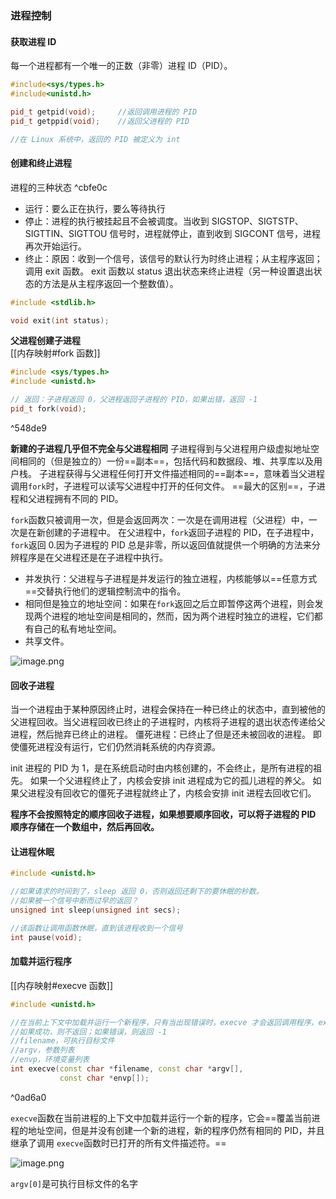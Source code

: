 ### 进程控制
#### 获取进程 ID
每一个进程都有一个唯一的正数（非零）进程 ID（PID）。
```C++
#include<sys/types.h>
#include<unistd.h>

pid_t getpid(void);		//返回调用进程的 PID
pid_t getppid(void);	//返回父进程的 PID

//在 Linux 系统中，返回的 PID 被定义为 int
```

#### 创建和终止进程
进程的三种状态 ^cbfe0c
* 运行：要么正在执行，要么等待执行
* 停止：进程的执行被挂起且不会被调度。当收到 SIGSTOP、SIGTSTP、SIGTTIN、SIGTTOU 信号时，进程就停止，直到收到 SIGCONT 信号，进程再次开始运行。
* 终止：原因：收到一个信号，该信号的默认行为时终止进程；从主程序返回；调用 exit 函数。
exit 函数以 status 退出状态来终止进程（另一种设置退出状态的方法是从主程序返回一个整数值）。
```C++
#include <stdlib.h>

void exit(int status);
```

**父进程创建子进程**  
[[内存映射#fork 函数]]
```C++
#include <sys/types.h>
#include <unistd.h>

// 返回：子进程返回 0，父进程返回子进程的 PID，如果出错，返回 -1
pid_t fork(void);
```

^548de9

**新建的子进程几乎但不完全与父进程相同**
子进程得到与父进程用户级虚拟地址空间相同的（但是独立的）一份==副本==，包括代码和数据段、堆、共享库以及用户栈。
子进程获得与父进程任何打开文件描述相同的==副本==，意味着当父进程调用`fork`时，子进程可以读写父进程中打开的任何文件。
==最大的区别==，子进程和父进程拥有不同的 PID。

`fork`函数只被调用一次，但是会返回两次：一次是在调用进程（父进程）中，一次是在新创建的子进程中。
在父进程中，`fork`返回子进程的 PID，在子进程中，`fork`返回 0.因为子进程的 PID 总是非零，所以返回值就提供一个明确的方法来分辨程序是在父进程还是在子进程中执行。

* 并发执行：父进程与子进程是并发运行的独立进程，内核能够以==任意方式==交替执行他们的逻辑控制流中的指令。
* 相同但是独立的地址空间：如果在`fork`返回之后立即暂停这两个进程，则会发现两个进程的地址空间是相同的，然而，因为两个进程时独立的进程，它们都有自己的私有地址空间。
* 共享文件。

![image.png](https://s2.loli.net/2021/12/18/GKskJ9yNlfQuiYb.png)

#### 回收子进程
当一个进程由于某种原因终止时，进程会保持在一种已终止的状态中，直到被他的父进程回收。当父进程回收已终止的子进程时，内核将子进程的退出状态传递给父进程，然后抛弃已终止的进程。
僵死进程：已终止了但是还未被回收的进程。
即使僵死进程没有运行，它们仍然消耗系统的内存资源。

init 进程的 PID 为 1，是在系统启动时由内核创建的，不会终止，是所有进程的祖先。
 如果一个父进程终止了，内核会安排 init 进程成为它的孤儿进程的养父。
 如果父进程没有回收它的僵死子进程就终止了，内核会安排 init 进程去回收它们。
 
 **程序不会按照特定的顺序回收子进程，如果想要顺序回收，可以将子进程的 PID 顺序存储在一个数组中，然后再回收。**
 
 #### 让进程休眠
 ```C++
 #include <unistd.h>
 
 //如果请求的时间到了，sleep 返回 0，否则返回还剩下的要休眠的秒数。
 //如果被一个信号中断而过早的返回？
 unsigned int sleep(unsigned int secs);
 
 //该函数让调用函数休眠，直到该进程收到一个信号
 int pause(void);
 ```
 
 #### 加载并运行程序
 [[内存映射#execve 函数]]
 ```C++
 #include <unistd.h>
 
 //在当前上下文中加载并运行一个新程序，只有当出现错误时，execve 才会返回调用程序，execve调用一次且从不返回。
 //如果成功，则不返回；如果错误，则返回 -1
 //filename，可执行目标文件
 //argv，参数列表
 //envp，环境变量列表
 int execve(const char *filename, const char *argv[], 
 			const char *envp[]);
 ```

^0ad6a0

`execve`函数在当前进程的上下文中加载并运行一个新的程序，它会==覆盖当前进程的地址空间，但是并没有创建一个新的进程，新的程序仍然有相同的 PID，并且继承了调用 `execve`函数时已打开的所有文件描述符。==

![image.png](https://s2.loli.net/2021/12/18/jFHRMzQYwrb7WBd.png)

`argv[0]`是可执行目标文件的名字












